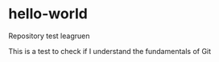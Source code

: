 # hello-world
Repository test leagruen

This is a test to check if I understand the fundamentals of Git
